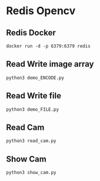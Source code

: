 # Redis Opencv

## Redis Docker

```docker run -d -p 6379:6379 redis```

## Read Write image array

```python3 demo_ENCODE.py```

## Read Write file

```python3 demo_FILE.py```

## Read Cam

```python3 read_cam.py```

## Show Cam

```python3 show_cam.py```


